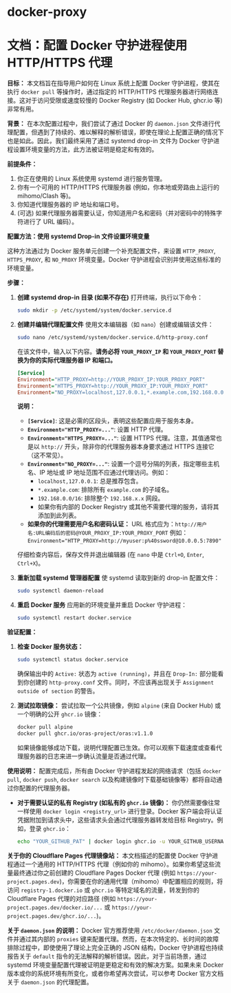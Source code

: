 # docker-proxy
# 文档：配置 Docker 守护进程使用 HTTP/HTTPS 代理

**目标：**
本文档旨在指导用户如何在 Linux 系统上配置 Docker 守护进程，使其在执行 `docker pull` 等操作时，通过指定的 HTTP/HTTPS 代理服务器进行网络连接。这对于访问受限或速度较慢的 Docker Registry (如 Docker Hub, ghcr.io 等) 非常有用。

**背景：**
在本次配置过程中，我们尝试了通过 Docker 的 `daemon.json` 文件进行代理配置，但遇到了持续的、难以解释的解析错误，即使在理论上配置正确的情况下也是如此。因此，我们最终采用了通过 systemd drop-in 文件为 Docker 守护进程设置环境变量的方法，此方法被证明是稳定和有效的。

**前提条件：**
1.  你正在使用的 Linux 系统使用 systemd 进行服务管理。
2.  你有一个可用的 HTTP/HTTPS 代理服务器 (例如，你本地或旁路由上运行的 mihomo/Clash 等)。
3.  你知道代理服务器的 IP 地址和端口号。
4.  (可选) 如果代理服务器需要认证，你知道用户名和密码（并对密码中的特殊字符进行了 URL 编码）。

**配置方法：使用 systemd Drop-in 文件设置环境变量**

这种方法通过为 Docker 服务单元创建一个补充配置文件，来设置 `HTTP_PROXY`, `HTTPS_PROXY`, 和 `NO_PROXY` 环境变量。Docker 守护进程会识别并使用这些标准的环境变量。

**步骤：**

1.  **创建 systemd drop-in 目录 (如果不存在)**
    打开终端，执行以下命令：
    ```bash
    sudo mkdir -p /etc/systemd/system/docker.service.d
    ```

2.  **创建并编辑代理配置文件**
    使用文本编辑器（如 `nano`）创建或编辑该文件：
    ```bash
    sudo nano /etc/systemd/system/docker.service.d/http-proxy.conf
    ```
    在该文件中，输入以下内容。**请务必将 `YOUR_PROXY_IP` 和 `YOUR_PROXY_PORT` 替换为你的实际代理服务器 IP 和端口。**

    ```ini
    [Service]
    Environment="HTTP_PROXY=http://YOUR_PROXY_IP:YOUR_PROXY_PORT"
    Environment="HTTPS_PROXY=http://YOUR_PROXY_IP:YOUR_PROXY_PORT"
    Environment="NO_PROXY=localhost,127.0.0.1,*.example.com,192.168.0.0/16"
    ```

    **说明：**
    *   **`[Service]`**: 这是必需的区段头，表明这些配置应用于服务本身。
    *   **`Environment="HTTP_PROXY=..."`**: 设置 HTTP 代理。
    *   **`Environment="HTTPS_PROXY=..."`**: 设置 HTTPS 代理。注意，其值通常也是以 `http://` 开头，除非你的代理服务器本身要求通过 HTTPS 连接它（这不常见）。
    *   **`Environment="NO_PROXY=..."`**: 设置一个逗号分隔的列表，指定哪些主机名、IP 地址或 IP 地址范围不应通过代理访问。例如：
        *   `localhost,127.0.0.1`: 总是推荐包含。
        *   `*.example.com`: 排除所有 `example.com` 的子域名。
        *   `192.168.0.0/16`: 排除整个 `192.168.x.x` 网段。
        *   如果你有内部的 Docker Registry 或其他不需要代理的服务，请将其添加到此列表。
    *   **如果你的代理需要用户名和密码认证：**
        URL 格式应为：`http://用户名:URL编码后的密码@YOUR_PROXY_IP:YOUR_PROXY_PORT`
        例如：`Environment="HTTP_PROXY=http://myuser:p%40ssword@10.0.0.5:7890"`

    仔细检查内容后，保存文件并退出编辑器 (在 `nano` 中是 `Ctrl+O`, `Enter`, `Ctrl+X`)。

3.  **重新加载 systemd 管理器配置**
    使 systemd 读取到新的 drop-in 配置文件：
    ```bash
    sudo systemctl daemon-reload
    ```

4.  **重启 Docker 服务**
    应用新的环境变量并重启 Docker 守护进程：
    ```bash
    sudo systemctl restart docker.service
    ```

**验证配置：**

1.  **检查 Docker 服务状态：**
    ```bash
    sudo systemctl status docker.service
    ```
    确保输出中的 `Active:` 状态为 `active (running)`，并且在 `Drop-In:` 部分能看到你创建的 `http-proxy.conf` 文件。同时，不应该再出现关于 `Assignment outside of section` 的警告。

2.  **测试拉取镜像：**
    尝试拉取一个公共镜像，例如 `alpine` (来自 Docker Hub) 或一个明确的公开 `ghcr.io` 镜像：
    ```bash
    docker pull alpine
    docker pull ghcr.io/oras-project/oras:v1.1.0
    ```
    如果镜像能够成功下载，说明代理配置已生效。你可以观察下载速度或查看代理服务器的日志来进一步确认流量是否通过代理。

**使用说明：**
配置完成后，所有由 Docker 守护进程发起的网络请求（包括 `docker pull`, `docker push`, `docker search` 以及构建镜像时下载基础镜像等）都将自动通过你配置的代理服务器。

*   **对于需要认证的私有 Registry (如私有的 `ghcr.io` 镜像)：**
    你仍然需要像往常一样使用 `docker login <registry_url>` 进行登录。Docker 客户端会将认证凭据附加到请求头中，这些请求头会通过代理服务器转发给目标 Registry。例如，登录 `ghcr.io`：
    ```bash
    echo "YOUR_GITHUB_PAT" | docker login ghcr.io -u YOUR_GITHUB_USERNAME --password-stdin
    ```

**关于你的 Cloudflare Pages 代理镜像站：**
本文档描述的配置使 Docker 守护进程通过一个通用的 HTTP/HTTPS 代理（例如你的 mihomo）。如果你希望这些流量最终通过你之前创建的 Cloudflare Pages Docker 代理 (例如 `https://your-project.pages.dev`)，你需要在你的通用代理（mihomo）中配置相应的规则，将访问 `registry-1.docker.io` 或 `ghcr.io` 等特定域名的流量，转发到你的 Cloudflare Pages 代理的对应路径 (例如 `https://your-project.pages.dev/docker.io/...` 或 `https://your-project.pages.dev/ghcr.io/...`)。

**关于 `daemon.json` 的说明：**
Docker 官方推荐使用 `/etc/docker/daemon.json` 文件并通过其内部的 `proxies` 键来配置代理。然而，在本次特定的、长时间的故障排除过程中，即使使用了理论上完全正确的 JSON 结构，Docker 守护进程也持续报告关于 `default` 指令的无法解释的解析错误。因此，对于当前场景，通过 systemd 环境变量配置代理被证明是更稳定和有效的解决方案。如果未来 Docker 版本或你的系统环境有所变化，或者你希望再次尝试，可以参考 Docker 官方文档关于 `daemon.json` 的代理配置。
